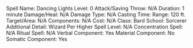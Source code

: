 
Spell Name: Dancing Lights
Level: 0
Attack/Saving Throw: N/A
Duration: 1 minute
Damage/Heal: N/A
Damage Type: N/A
Casting Time: 
Range: 120 ft.
Target/Area: N/A
Components: N/A
Cost: N/A
Class: Bard
School:  Sorcerer
Additional Detail:  Wizard
Per Higher Spell Level: N/A
Concentration Spell: N/A
Ritual Spell: N/A
Verbal Component: Yes
Material Component: No
Somatic Component: Yes
